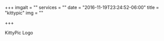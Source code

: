 +++
imgalt = ""
services = ""
date = "2016-11-19T23:24:52-06:00"
title = "kittypic"
img = ""

+++
<div class="portfolio logo" data-cat="logo">
  <div class="portfolio-wrapper">			
    <img src="img/portfolios/logo/1.jpg" alt="" />
    <div class="label">
      <div class="label-text">
        <a class="text-title">KittyPic</a>
        <span class="text-category">Logo</span>
      </div>
      <div class="label-bg"></div>
    </div>
  </div>
</div>
